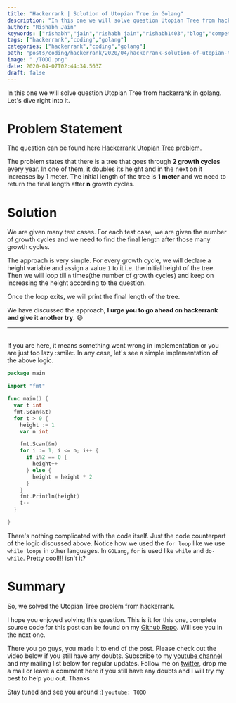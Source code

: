 ```yaml
---
title: "Hackerrank | Solution of Utopian Tree in Golang"
description: "In this one we will solve question Utopian Tree from hackerrank in golang. Let's dive right into it."
author: "Rishabh Jain"
keywords: ["rishabh","jain","rishabh jain","rishabh1403","blog","competitive","coding","programming","tech","technology","go","golang","hackerrank","hackerrank solutions","solutions in golang","Utopian Tree"]
tags: ["hackerrank","coding","golang"]
categories: ["hackerrank","coding","golang"]
path: "posts/coding/hackerrank/2020/04/hackerrank-solution-of-utopian-tree-in-golang"
image: "./TODO.png"
date: 2020-04-07T02:44:34.563Z
draft: false
---
```

In this one we will solve question Utopian Tree from hackerrank in golang. Let's dive right into it.
<!--more-->

# Problem Statement
The question can be found here [Hackerrank Utopian Tree problem](https://www.hackerrank.com/challenges/utopian-tree/problem). 

The problem states that there is a tree that goes through **2 growth cycles** every year. In one of them, it doubles its height and in the next on it increases by 1 meter. The initial length of the tree is **1 meter** and we need to return the final length after **n** growth cycles.

# Solution

We are given many test cases. For each test case, we are given the number of growth cycles and we need to find the final length after those many growth cycles.

The approach is very simple. For every growth cycle, we will declare a height variable and assign a value `1` to it i.e. the initial height of the tree. Then we will loop till `n` times(the number of growth cycles) and keep on increasing the height according to the question.

Once the loop exits, we will print the final length of the tree.


We have discussed the approach, **I urge you to go ahead on hackerrank and give it another try**. :smile:

<hr />
<br />
If you are here, it means something went wrong in implementation or you are just too lazy :smile:. In any case, let's see a simple implementation of the above logic.

```go
package main

import "fmt"

func main() {
  var t int
  fmt.Scan(&t)
  for t > 0 {
    height := 1
    var n int

    fmt.Scan(&n)
    for i := 1; i <= n; i++ {
      if i%2 == 0 {
        height++
      } else {
        height = height * 2
      }
    }
    fmt.Println(height)
    t--
  }

}


```

There's nothing complicated with the code itself. Just the code counterpart of the logic discussed above. Notice how we used the `for loop` like we use `while loops` in other languages. In `GOLang`, `for` is used like `while` and `do-while`. Pretty cool!!! isn't it?

# Summary

So, we solved the Utopian Tree problem from hackerrank.

I hope you enjoyed solving this question. This is it for this one, complete source code for this post can be found on my [Github Repo](https://github.com/rishabh1403/hackerrank-golang-solutions). Will see you in the next one.

There you go guys, you made it to end of the post. Please check out the video below if you still have any doubts. Subscribe to my [youtube channel](https://www.youtube.com/rishabh1403) and my mailing list below for regular updates. Follow me on [twitter](https://www.twitter.com/rishabhjain1403), drop me a mail or leave a comment here if you still have any doubts and I will try my best to help you out. Thanks

Stay tuned and see you around :)
`youtube: TODO`  
